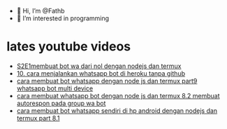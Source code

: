 - 👋 Hi, I’m @Fathb
- 👀 I’m interested in programming

# lates youtube videos
<!-- YOUTUBE:START -->
- [S2E1membuat bot wa dari nol dengan nodejs dan termux](https://www.youtube.com/watch?v=B6MPilcZ8yQ)
- [10. cara menjalankan whatsapp bot di heroku tanpa github](https://www.youtube.com/watch?v=Ql92pTfHAW0)
- [cara membuat bot whatsapp dengan node js dan termux part9 whatsapp bot multi device](https://www.youtube.com/watch?v=FegYRNKKSKQ)
- [cara membuat whatsapp bot dengan node js dan termux 8.2 membuat autorespon pada group wa bot](https://www.youtube.com/watch?v=ss4sPn2yGQg)
- [cara membuat bot whatsapp sendiri di hp android dengan nodejs dan termux part 8.1](https://www.youtube.com/watch?v=a-x3AsgWi6E)
<!-- YOUTUBE:END -->

<!---
Fathb/Fathb is a ✨ special ✨ repository because its `README.md` (this file) appears on your GitHub profile.
You can click the Preview link to take a look at your changes.
--->
